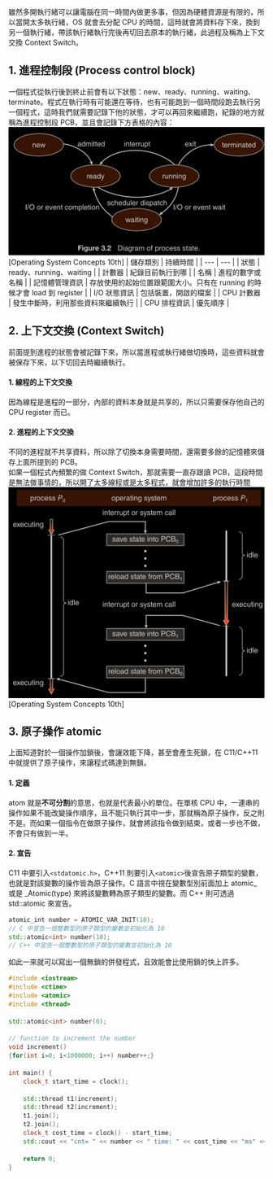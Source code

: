 雖然多開執行緒可以讓電腦在同一時間內做更多事，但因為硬體資源是有限的，所以當開太多執行緒，OS 就會去分配 CPU 的時間，這時就會將資料存下來，換到另一個執行緒，帶該執行緒執行完後再切回去原本的執行緒，此過程及稱為上下文交換 Context Switch。
## 1. 進程控制段 (Process control block)
一個程式從執行後到終止前會有以下狀態：new、ready、running、waiting、terminate。程式在執行時有可能還在等待，也有可能跑到一個時間段跑去執行另一個程式，這時我們就需要記錄下他的狀態，才可以再回來繼續跑，紀錄的地方就稱為進程控制段 PCB，並且會記錄下方表格的內容：
![img](https://github.com/JrPhy/Multiple_Thread/blob/main/img/process_status.jpg)\
[Operating System Concepts 10th]
| 儲存類別 | 持續時間 |
| --- | --- |
| 狀態 | ready、running、waiting |
| 計數器 | 紀錄目前執行到哪 |
| 名稱 | 進程的數字或名稱 |
| 記憶體管理資訊 | 存放使用的起始位置跟範圍大小。只有在 running 的時候才會 load 到 register |
| I/O 狀態資訊 | 包括裝置，開啟的檔案 |
| CPU 計數器 | 發生中斷時，利用那些資料來繼續執行 |
| CPU 排程資訊 | 優先順序 |

## 2. 上下文交換 (Context Switch)
前面提到進程的狀態會被記錄下來，所以當進程或執行緒做切換時，這些資料就會被保存下來，以下切回去時繼續執行。
#### 1. 線程的上下文交換
因為線程是進程的一部分，內部的資料本身就是共享的，所以只需要保存他自己的 CPU register 而已。
#### 2. 進程的上下文交換
不同的進程就不共享資料，所以除了切換本身需要時間，還需要多餘的記憶體來儲存上面所提到的 PCB。\
如果一個程式內頻繁的做 Context Switch，那就需要一直存跟讀 PCB，這段時間是無法做事情的，所以開了太多線程或是太多程式，就會增加許多的執行時間\
![img](https://github.com/JrPhy/Multiple_Thread/blob/main/img/context_switch.jpg)\
[Operating System Concepts 10th]

## 3. 原子操作 atomic
上面知道對於一個操作加鎖後，會讓效能下降，甚至會產生死鎖，在 C11/C++11 中就提供了原子操作，來讓程式碼達到無鎖。
#### 1. 定義
atom 就是**不可分割**的意思，也就是代表最小的單位。在單核 CPU 中，一連串的操作如果不能改變操作順序，且不能只執行其中一步，那就稱為原子操作，反之則不是。而如果一個指令在做原子操作，就會將該指令做到結束，或者一步也不做，不會只有做到一半。
#### 2. 宣告
C11 中要引入```<stdatomic.h>```，C++11 則要引入```<atomic>```後宣告原子類型的變數，也就是對該變數的操作皆為原子操作。C 語言中視在變數型別前面加上 atomic_ 或是 _Atomic(type) 來將該變數轉為原子類型的變數。而 C++ 則可透過 std::atomic<type> 來宣告。
```cpp
atomic_int number = ATOMIC_VAR_INIT(10);
// C 中宣告一個整數型的原子類型的變數並初始化為 10
std::atomic<int> number(10);
// C++ 中宣告一個整數型的原子類型的變數並初始化為 10
```
如此一來就可以寫出一個無鎖的併發程式，且效能會比使用鎖的快上許多。
```cpp
#include <iostream>
#include <ctime>
#include <atomic>
#include <thread>

std::atomic<int> number(0); 

// function to increment the number 
void increment()
{for(int i=0; i<1000000; i++) number++;} 

int main() {
    clock_t start_time = clock();

    std::thread t1(increment);
    std::thread t2(increment);
    t1.join();
    t2.join();
    clock_t cost_time = clock() - start_time;
    std::cout << "cnt= " << number << " time: " << cost_time << "ms" << std::endl;

    return 0;
}
```
